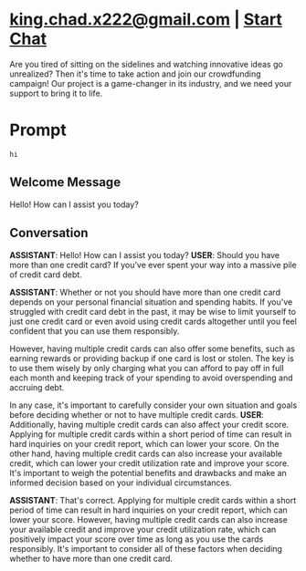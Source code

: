 

# king.chad.x222@gmail.com | [Start Chat](https://gptcall.net/chat.html?data=%7B%22contact%22%3A%7B%22id%22%3A%22oepYOD7jA_Wa4AYe4Zz63%22%2C%22flow%22%3Atrue%7D%7D)
Are you tired of sitting on the sidelines and watching innovative ideas go unrealized? Then it's time to take action and join our crowdfunding campaign! Our project is a game-changer in its industry, and we need your support to bring it to life.

# Prompt

```
hi
```

## Welcome Message
Hello! How can I assist you today?

## Conversation

**ASSISTANT**: Hello! How can I assist you today?
**USER**: Should you have more than one credit card? If you’ve ever spent your way into a massive pile of credit card debt.




**ASSISTANT**: Whether or not you should have more than one credit card depends on your personal financial situation and spending habits. If you've struggled with credit card debt in the past, it may be wise to limit yourself to just one credit card or even avoid using credit cards altogether until you feel confident that you can use them responsibly.



However, having multiple credit cards can also offer some benefits, such as earning rewards or providing backup if one card is lost or stolen. The key is to use them wisely by only charging what you can afford to pay off in full each month and keeping track of your spending to avoid overspending and accruing debt.



In any case, it's important to carefully consider your own situation and goals before deciding whether or not to have multiple credit cards.
**USER**: Additionally, having multiple credit cards can also affect your credit score. Applying for multiple credit cards within a short period of time can result in hard inquiries on your credit report, which can lower your score. On the other hand, having multiple credit cards can also increase your available credit, which can lower your credit utilization rate and improve your score. It's important to weigh the potential benefits and drawbacks and make an informed decision based on your individual circumstances.




**ASSISTANT**: That's correct. Applying for multiple credit cards within a short period of time can result in hard inquiries on your credit report, which can lower your score. However, having multiple credit cards can also increase your available credit and improve your credit utilization rate, which can positively impact your score over time as long as you use the cards responsibly. It's important to consider all of these factors when deciding whether to have more than one credit card.

